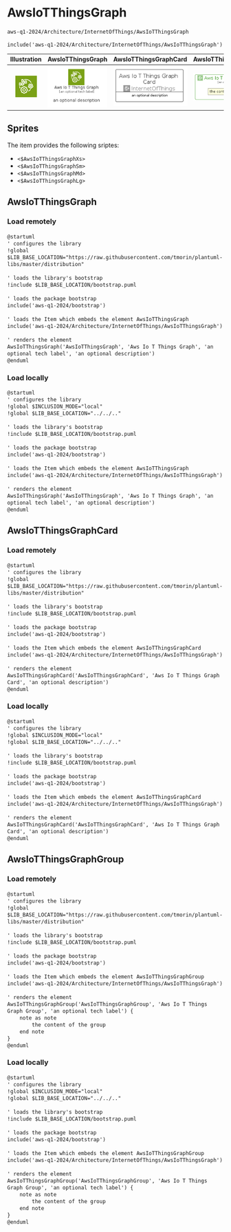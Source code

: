 # AwsIoTThingsGraph


```text
aws-q1-2024/Architecture/InternetOfThings/AwsIoTThingsGraph
```

```text
include('aws-q1-2024/Architecture/InternetOfThings/AwsIoTThingsGraph')
```



| Illustration | AwsIoTThingsGraph | AwsIoTThingsGraphCard | AwsIoTThingsGraphGroup |
| :---: | :---: | :---: | :---: |
| ![illustration for Illustration](../../../aws-q1-2024/Architecture/InternetOfThings/AwsIoTThingsGraph.png) | ![illustration for AwsIoTThingsGraph](../../../aws-q1-2024/Architecture/InternetOfThings/AwsIoTThingsGraph.Local.png) | ![illustration for AwsIoTThingsGraphCard](../../../aws-q1-2024/Architecture/InternetOfThings/AwsIoTThingsGraphCard.Local.png) | ![illustration for AwsIoTThingsGraphGroup](../../../aws-q1-2024/Architecture/InternetOfThings/AwsIoTThingsGraphGroup.Local.png) |



## Sprites
The item provides the following sriptes:

- `<$AwsIoTThingsGraphXs>`
- `<$AwsIoTThingsGraphSm>`
- `<$AwsIoTThingsGraphMd>`
- `<$AwsIoTThingsGraphLg>`





## AwsIoTThingsGraph

### Load remotely
```plantuml
@startuml
' configures the library
!global $LIB_BASE_LOCATION="https://raw.githubusercontent.com/tmorin/plantuml-libs/master/distribution"

' loads the library's bootstrap
!include $LIB_BASE_LOCATION/bootstrap.puml

' loads the package bootstrap
include('aws-q1-2024/bootstrap')

' loads the Item which embeds the element AwsIoTThingsGraph
include('aws-q1-2024/Architecture/InternetOfThings/AwsIoTThingsGraph')

' renders the element
AwsIoTThingsGraph('AwsIoTThingsGraph', 'Aws Io T Things Graph', 'an optional tech label', 'an optional description')
@enduml
```

### Load locally
```plantuml
@startuml
' configures the library
!global $INCLUSION_MODE="local"
!global $LIB_BASE_LOCATION="../../.."

' loads the library's bootstrap
!include $LIB_BASE_LOCATION/bootstrap.puml

' loads the package bootstrap
include('aws-q1-2024/bootstrap')

' loads the Item which embeds the element AwsIoTThingsGraph
include('aws-q1-2024/Architecture/InternetOfThings/AwsIoTThingsGraph')

' renders the element
AwsIoTThingsGraph('AwsIoTThingsGraph', 'Aws Io T Things Graph', 'an optional tech label', 'an optional description')
@enduml
```

## AwsIoTThingsGraphCard

### Load remotely
```plantuml
@startuml
' configures the library
!global $LIB_BASE_LOCATION="https://raw.githubusercontent.com/tmorin/plantuml-libs/master/distribution"

' loads the library's bootstrap
!include $LIB_BASE_LOCATION/bootstrap.puml

' loads the package bootstrap
include('aws-q1-2024/bootstrap')

' loads the Item which embeds the element AwsIoTThingsGraphCard
include('aws-q1-2024/Architecture/InternetOfThings/AwsIoTThingsGraph')

' renders the element
AwsIoTThingsGraphCard('AwsIoTThingsGraphCard', 'Aws Io T Things Graph Card', 'an optional description')
@enduml
```

### Load locally
```plantuml
@startuml
' configures the library
!global $INCLUSION_MODE="local"
!global $LIB_BASE_LOCATION="../../.."

' loads the library's bootstrap
!include $LIB_BASE_LOCATION/bootstrap.puml

' loads the package bootstrap
include('aws-q1-2024/bootstrap')

' loads the Item which embeds the element AwsIoTThingsGraphCard
include('aws-q1-2024/Architecture/InternetOfThings/AwsIoTThingsGraph')

' renders the element
AwsIoTThingsGraphCard('AwsIoTThingsGraphCard', 'Aws Io T Things Graph Card', 'an optional description')
@enduml
```

## AwsIoTThingsGraphGroup

### Load remotely
```plantuml
@startuml
' configures the library
!global $LIB_BASE_LOCATION="https://raw.githubusercontent.com/tmorin/plantuml-libs/master/distribution"

' loads the library's bootstrap
!include $LIB_BASE_LOCATION/bootstrap.puml

' loads the package bootstrap
include('aws-q1-2024/bootstrap')

' loads the Item which embeds the element AwsIoTThingsGraphGroup
include('aws-q1-2024/Architecture/InternetOfThings/AwsIoTThingsGraph')

' renders the element
AwsIoTThingsGraphGroup('AwsIoTThingsGraphGroup', 'Aws Io T Things Graph Group', 'an optional tech label') {
    note as note
        the content of the group
    end note
}
@enduml
```

### Load locally
```plantuml
@startuml
' configures the library
!global $INCLUSION_MODE="local"
!global $LIB_BASE_LOCATION="../../.."

' loads the library's bootstrap
!include $LIB_BASE_LOCATION/bootstrap.puml

' loads the package bootstrap
include('aws-q1-2024/bootstrap')

' loads the Item which embeds the element AwsIoTThingsGraphGroup
include('aws-q1-2024/Architecture/InternetOfThings/AwsIoTThingsGraph')

' renders the element
AwsIoTThingsGraphGroup('AwsIoTThingsGraphGroup', 'Aws Io T Things Graph Group', 'an optional tech label') {
    note as note
        the content of the group
    end note
}
@enduml
```

